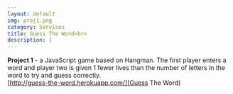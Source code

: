 ```yaml
---
layout: default
img: proj1.png
category: Services
title: Guess The Word<br>
description: |
---
```

  <strong>Project 1</strong> - a JavaScript game based on Hangman.  The first player enters a word and player two is given 1 fewer lives than the number of letters in the word to try and guess correctly.<br>
  [http://guess-the-word.herokuapp.com/](Guess The Word)